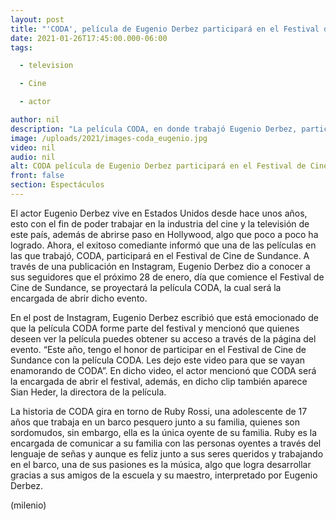```yaml
---
layout: post
title: "'CODA', película de Eugenio Derbez participará en el Festival de Cine de Sundance"
date: 2021-01-26T17:45:00.000-06:00
tags:

  - television

  - Cine

  - actor

author: nil
description: "La película CODA, en donde trabajó Eugenio Derbez, participará en el Festival de Cine de Sundance. "
image: /uploads/2021/images-coda_eugenio.jpg
video: nil
audio: nil
alt: CODA película de Eugenio Derbez participará en el Festival de Cine de Sundance
front: false
section: Espectáculos
---
```


El actor Eugenio Derbez vive en Estados Unidos desde hace unos años, esto con el fin de poder trabajar en la industria del cine y la televisión de este país, además de abrirse paso en Hollywood, algo que poco a poco ha logrado. Ahora, el exitoso comediante informó que una de las películas en las que trabajó, CODA, participará en el Festival de Cine de Sundance. A través de una publicación en Instagram, Eugenio Derbez dio a conocer a sus seguidores que el próximo 28 de enero, día que comience el Festival de Cine de Sundance, se proyectará la película CODA, la cual será la encargada de abrir dicho evento.

En el post de Instagram, Eugenio Derbez escribió que está emocionado de que la película CODA forme parte del festival y mencionó que quienes deseen ver la película puedes obtener su acceso a través de la página del evento. “Este año, tengo el honor de participar en el Festival de Cine de Sundance con la película CODA. Les dejo este video para que se vayan enamorando de CODA”. En dicho video, el actor mencionó que CODA será la encargada de abrir el festival, además, en dicho clip también aparece Sian Heder, la directora de la película.

La historia de CODA gira en torno de Ruby Rossi, una adolescente de 17 años que trabaja en un barco pesquero junto a su familia, quienes son sordomudos, sin embargo, ella es la única oyente de su familia. Ruby es la encargada de comunicar a su familia con las personas oyentes a través del lenguaje de señas y aunque es feliz junto a sus seres queridos y trabajando en el barco, una de sus pasiones es la música, algo que logra desarrollar gracias a sus amigos de la escuela y su maestro, interpretado por Eugenio Derbez.

(milenio)

